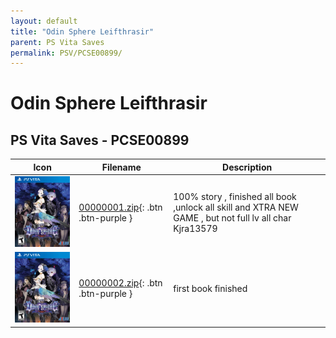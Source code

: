 ```yaml
---
layout: default
title: "Odin Sphere Leifthrasir"
parent: PS Vita Saves
permalink: PSV/PCSE00899/
---
```

# Odin Sphere Leifthrasir

## PS Vita Saves - PCSE00899

| Icon | Filename | Description |
|------|----------|-------------|
| ![Odin Sphere Leifthrasir](icon0.png) | [00000001.zip](00000001.zip){: .btn .btn-purple } | 100% story , finished all book ,unlock all skill and XTRA NEW GAME , but not full lv all char              Kjra13579  |
| ![Odin Sphere Leifthrasir](icon0.png) | [00000002.zip](00000002.zip){: .btn .btn-purple } | first book finished  |
